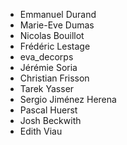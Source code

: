 * Emmanuel Durand
* Marie-Eve Dumas
* Nicolas Bouillot
* Frédéric Lestage
* eva_decorps
* Jérémie Soria
* Christian Frisson
* Tarek Yasser
* Sergio Jiménez Herena
* Pascal Huerst
* Josh Beckwith
* Edith Viau
